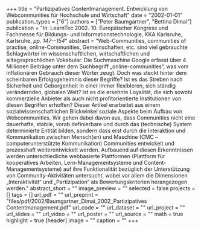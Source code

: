 +++
title = "Partizipatives Contentmanagement. Entwicklung von Webcommunities für Hochschule und Wirtschaft"
date = "2002-01-01"
publication_types = ["6"]
authors = ["Peter Baumgartner", "Bettina Dimai"]
publication = "In: LearnTec 2002. 10. Europäischer Kongress und Fachmesse für Bildungs- und Informationstechnologie, KKA Karlsruhe, Karlsruhe, _pp. 147--154_"
abstract = "Web-Communities, communities of practise, online-Communities, Gemeinschaften, etc. sind viel gebrauchte Schlagwörter im wissenschaftlichen, wirtschaftlichen und alltagssprachlichen Vokabular. Die Suchmaschine Google erfasst über 4 Millionen Beiträge unter dem Suchbegriff „online-communities“, was vom inflationären Gebrauch dieser Wörter zeugt. Doch was steckt hinter dem scheinbaren Erfolgsgeheimnis dieser Begriffe? Ist es das Streben nach Sicherheit und Geborgenheit in einer immer flexibleren, sich ständig verändernden, globalen Welt? Ist es die ersehnte Loyalität, die sich sowohl kommerzielle Anbieter als auch nicht profitorientierte Institutionen von diesen Begriffen erhoffen? Dieser Artikel erarbeitet aus einem sozialwissenschaftlichen Blickwinkel soziale Aspekte beim Aufbau von Webcommunities. Wir gehen dabei davon aus, dass Communities nicht eine dauerhafte, stabile, vorab definierbare und durch das (technische) System determinierte Entität bilden, sondern dass erst durch die Interaktion und Kommunikation zwischen Mensch(en) und Maschine (CMC – computerunterstützte Kommunikation) Communities entwickelt und prozesshaft weiterentwickelt werden. Aufbauend auf diesen Erkenntnissen werden unterschiedliche webbasierte Plattformen (Plattform für kooperatives Arbeiten, Lern-Managementsysteme und Content-Managementsysteme) auf ihre Funktionalität bezüglich der Unterstützung von Community-Aktivitäten untersucht, wobei vor allem die Dimensionen „Interaktivität“ und „Partizipation“ als Bewertungskriterien herangezogen werden."
abstract_short = ""
image_preview = ""
selected = false
projects = []
tags = []
url_pdf = ""
url_preprint = "files/pdf/2002/Baumgartner_Dimai_2002_Partizipatives Contentmanagement.pdf"
url_code = ""
url_dataset = ""
url_project = ""
url_slides = ""
url_video = ""
url_poster = ""
url_source = ""
math = true
highlight = true
[header]
image = ""
caption = ""
+++
